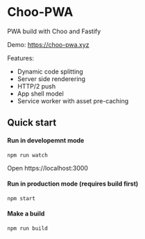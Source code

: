 # Choo-PWA
PWA build with Choo and Fastify

Demo: https://choo-pwa.xyz

Features:
- Dynamic code splitting
- Server side renderering
- HTTP/2 push 
- App shell model
- Service worker with asset pre-caching

## Quick start

#### Run in developemnt mode
`npm run watch`

Open https://localhost:3000

#### Run in production mode (requires build first)
`npm start`

#### Make a build
`npm run build`
